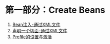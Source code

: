 # 第一部分：Create Beans
1. [Bean注入-通过XML文件](http://note.youdao.com/noteshare?id=f80bd0ab47c8d66596e9cede076e6947&sub=78E7BFDE97A64E67BA411EB1BB13650E)
1. [声明一个切面-通过XML文件](http://note.youdao.com/noteshare?id=6104f45ebfa235ae10e8a9796775451c&sub=BBB78BE9CF254F24BF2DBCAF9F3D862F)
1. [Profile的设置与激活](http://note.youdao.com/noteshare?id=6104f45ebfa235ae10e8a9796775451c&sub=BBB78BE9CF254F24BF2DBCAF9F3D862F)